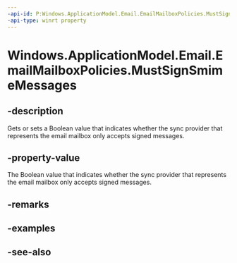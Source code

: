 ----api-id: P:Windows.ApplicationModel.Email.EmailMailboxPolicies.MustSignSmimeMessages
-api-type: winrt property
---<!-- Property syntaxpublic bool MustSignSmimeMessages { get;  set; }--># Windows.ApplicationModel.Email.EmailMailboxPolicies.MustSignSmimeMessages## -descriptionGets or sets a Boolean value that indicates whether the sync provider that represents the email mailbox only accepts signed messages.## -property-valueThe Boolean value that indicates whether the sync provider that represents the email mailbox only accepts signed messages.## -remarks## -examples## -see-also